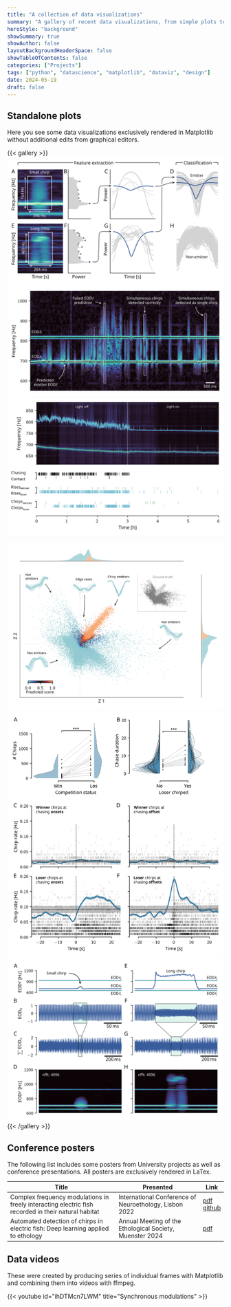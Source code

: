 ```yaml
---
title: "A collection of data visualizations"
summary: "A gallery of recent data visualizations, from simple plots to conference posters and even a video."
heroStyle: "background"
showSummary: true
showAuthor: false
layoutBackgroundHeaderSpace: false
showTableOfContents: false
categories: ["Projects"]
tags: ["python", "datascience", "matplotlib", "dataviz", "design"]
date: 2024-05-19
draft: false
---
```


## Standalone plots

Here you see some data visualizations exclusively rendered in Matplotlib without
additional edits from graphical editors.

{{< gallery >}}
<img src="gallery/plot_assignment_feature_extraction.png" class="grid-w100 md:grid-w100 xl:grid-w50" />
<img src="gallery/chirp_detections_simultaneous.png" class="grid-w100 md:grid-w100 xl:grid-w50" />
<img src="gallery/competition_trial_overview.png" class="grid-w100 md:grid-w50 xl:grid-w50" />

<!-- <img src="gallery/detected_bbox_overview.png" class="grid-w100 md:grid-w50 xl:grid-w50" /> -->
<img src="gallery/plot_assignment_decision_boundary_autoencoder.png" class="grid-w100 md:grid-w50 xl:grid-w50" />
<img src="gallery/plot_behavioral_correlations_of_chirps.png" class="grid-w100 md:grid-w50 xl:grid-w50" />
<img src="gallery/plot_what_is_a_chirp_and_why_use_spectrograms.png" class="grid-w100 md:grid-w50 xl:grid-w50" />
{{< /gallery >}}

## Conference posters

The following list includes some posters from University projects as well as
conference presentations. All posters are exclusively rendered in LaTex.

<table>
    <thead>
        <tr>
            <th>Title</th>
            <th>Presented</th>
            <th>Link</th>
        </tr>
    </thead>
    <tbody>
         <tr>
            <td>Complex frequency modulations in freely interacting electric fish recorded in their natural habitat</td>
            <td>International Conference of Neuroethology, Lisbon 2022</td>
            <td><a target="_blank" href="https://drive.proton.me/urls/7SYFEYJM08#A2LugREOIEkR">pdf</a></br><a target="_blank" href="https://github.com/weygoldt/synchronous-modulations">github</a></td>
        </tr>
         <tr>
            <td>Automated detection of chirps in electric fish: Deep learning applied to ethology</td>
            <td>Annual Meeting of the Ethological Society, Muenster 2024</td>
            <td><a target="_blank" href="https://drive.proton.me/urls/83Z66SEED8#k3f6q9ieFiWZ">pdf</a></td>
        </tr>
    </tbody>
</table>

## Data videos

These were created by producing series of individual frames with Matplotlib
and combining them into videos with ffmpeg.

{{< youtube id="ihDTMcn7LWM" title="Synchronous modulations" >}}
